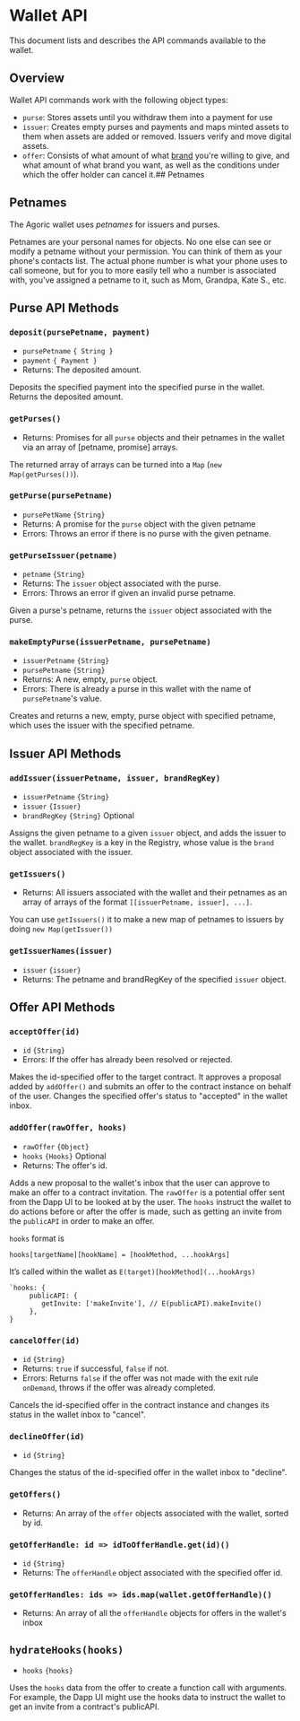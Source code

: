 # Wallet API

This document lists and describes the API commands available to the wallet.

## Overview

Wallet API commands work with the following object types:
- `purse`: Stores assets until you withdraw them into a payment for use 
- `issuer`: Creates empty purses and payments and maps minted assets
  to them when assets are added or removed. Issuers verify and move
  digital assets.
- `offer`: Consists of what amount of what [brand](https://agoric.com/documentation/ertp/guide/brand.html#allegedname)
  you're willing to
  give, and what amount of what brand you want, as well as the
  conditions under which the offer holder can cancel it.## Petnames

## Petnames

The Agoric wallet uses *petnames* for issuers and purses.

Petnames are your personal names for objects. No one else can see or
modify a petname without your permission. You can think of them as
your phone's contacts list. The actual phone number is what your phone
uses to call someone, but for you to more easily tell who a number is
associated with, you've assigned a petname to it, such as Mom,
Grandpa, Kate S., etc.

## Purse API Methods

### `deposit(pursePetname, payment)`
- `pursePetname`  `{ String }`
- `payment`  `{ Payment }`
- Returns: The deposited amount.

Deposits the specified payment into the specified purse in the wallet. Returns the deposited amount.

### `getPurses()`
- Returns:  Promises for all `purse` objects and their petnames in the wallet via an array of [petname, promise] arrays.

The returned array of arrays can be turned into a `Map` (`new Map(getPurses())`).

### `getPurse(pursePetname)`
- `pursePetName`  `{String}`
- Returns: A promise for the `purse` object with the given petname
- Errors: Throws an error if there is no purse with the given petname.

### `getPurseIssuer(petname)`
-  `petname`  `{String}`
- Returns: The `issuer` object associated with the purse.
- Errors: Throws an error if given an invalid purse petname. 

Given a purse's petname, returns the `issuer` object associated with the purse. 

### `makeEmptyPurse(issuerPetname, pursePetname)`
- `issuerPetname` `{String}`
- `pursePetname` `{String}`
- Returns: A new, empty, `purse` object.
- Errors: There is already a purse in this wallet with the name of `pursePetname`'s value.   

Creates and returns a new, empty, purse object with specified petname, which uses the issuer with the specified petname.

## Issuer API Methods

### `addIssuer(issuerPetname, issuer, brandRegKey)`
- `issuerPetname` `{String}`
- `issuer` `{Issuer}`
- `brandRegKey` `{String}` Optional

Assigns the given petname to a given `issuer` object, and adds the issuer to the wallet. `brandRegKey` is a key in the Registry, whose value is the `brand` object associated with the issuer.

### `getIssuers()`
- Returns: All issuers associated with the wallet and their petnames as an array of arrays of the format `[[issuerPetname, issuer], ...]`. 

You can use `getIssuers()` it to make a new map of petnames to issuers by doing `new Map(getIssuer())` 

### `getIssuerNames(issuer)`
- `issuer` `{issuer}`
- Returns: The petname and brandRegKey of the specified  `issuer` object.

## Offer API Methods

### `acceptOffer(id)`
- `id` `{String}`
- Errors: If the offer has already been resolved or rejected. 

Makes the id-specified offer to the target contract. It approves a proposal added by `addOffer()` and submits an offer to the contract instance on behalf of the  user. Changes the specified offer's status to "accepted" in the wallet inbox. 

### `addOffer(rawOffer, hooks)`  
- `rawOffer` `{Object}`
- `hooks` `{Hooks}` Optional
- Returns: The offer's id.

Adds a new proposal to the wallet's inbox that the user can approve to make an  offer to a contract invitation. The `rawOffer` is a potential offer sent from the Dapp UI to be looked at by the user. The `hooks` instruct the wallet to do actions before or after the offer is made, such as getting an invite from the `publicAPI` in order to make an offer. 

`hooks` format is 

`hooks[targetName][hookName] = [hookMethod, ...hookArgs]`

It’s called within the wallet as
`E(target)[hookMethod](...hookArgs)`

```Js
`hooks: {
     publicAPI: {
        getInvite: ['makeInvite'], // E(publicAPI).makeInvite()
     },
}
``` 

### `cancelOffer(id)`
- `id` `{String}`
- Returns: `true` if successful, `false` if not.
- Errors: Returns `false` if the offer was not made with the exit rule `onDemand`, throws if the offer was already completed.

Cancels the id-specified offer in the contract instance and changes its status in the wallet inbox to "cancel". 

### `declineOffer(id)`
- `id` `{String}`

Changes the status of the id-specified offer in the wallet inbox to "decline". 

### `getOffers()`
- Returns: An array of the `offer` objects associated with the wallet, sorted by
id. 

### `getOfferHandle: id => idToOfferHandle.get(id)()`
- `id` `{String}`
- Returns: The `offerHandle` object associated with the specified offer id. 

### `getOfferHandles: ids => ids.map(wallet.getOfferHandle)()`
- Returns: An array of all the `offerHandle` objects for offers in the
    wallet's inbox 

## `hydrateHooks(hooks)`
- `hooks` `{hooks}`

Uses the `hooks` data from the offer to create a function call with arguments. For example, the Dapp UI might use the hooks data to instruct the wallet to get an invite from a contract's publicAPI. 

